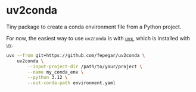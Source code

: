 # uv2conda

Tiny package to create a conda environment file from a Python project.

For now, the easiest way to use `uv2conda` is with [`uvx`](https://docs.astral.sh/uv/guides/tools/), which is installed with [`uv`](https://docs.astral.sh/uv/getting-started/installation/).

```bash
uvx --from git+https://github.com/fepegar/uv2conda \
    uv2conda \
        --input-project-dir /path/to/your/project \
        --name my_conda_env \
        --python 3.12 \
        --out-conda-path environment.yaml
```
